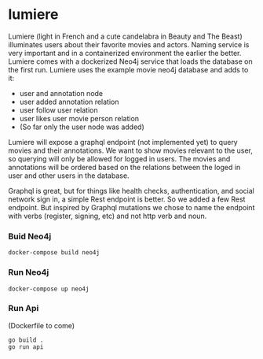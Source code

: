 # lumiere
Lumiere (light in French and a cute candelabra in Beauty and The Beast) illuminates users about their favorite movies and actors. Naming  service is very important and in a containerized environment the earlier the better. 
Lumiere comes with a dockerized Neo4j service that loads the database on the first run.
Lumiere uses the example movie neo4j database and adds to it:
* user and annotation node
* user added annotation relation
* user follow user relation
* user likes user movie person relation
* (So far only the user node was added)


Lumiere will expose a graphql endpoint (not implemented yet) to query movies and their annotations. We want to show movies relevant to the user, so querying will only be allowed for logged in users. The movies and annotations will be ordered based on the relations between the loged in user and other users in the database.

Graphql is great, but for things like health checks, authentication, and social network sign in, a simple Rest endpoint is better.  So we added a few Rest endpoint. But inspired by Graphql mutations we chose to name the endpoint with verbs (register, signing, etc) and not http verb and noun.

### Buid Neo4j
```
docker-compose build neo4j
```
### Run Neo4j
```
docker-compose up neo4j
```
### Run Api
(Dockerfile to come)
```
go build .
go run api
```

